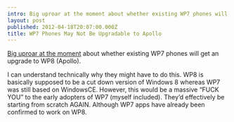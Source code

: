 ```yaml
---
intro: Big uproar at the moment about whether existing WP7 phones will get an upgrade to WP8 (Apollo).
layout: post
published: 2012-04-18T20:07:00.000Z
title: WP7 Phones May Not Be Upgradable to Apollo
---
```


[Big uproar at the moment](http://www.theverge.com/2012/4/17/2956439/windows-phone-8-apollo-no-upgrade) about whether existing WP7 phones will get an upgrade to WP8 (Apollo).

I can understand technically why they might have to do this. WP8 is basically supposed to be a cut down version of Windows 8 whereas WP7 was still based on WindowsCE. However, this would be a massive “FUCK YOU” to the early adopters of WP7 (myself included). They’d effectively be starting from scratch AGAIN. Although WP7 apps have already been confirmed to work on WP8.
